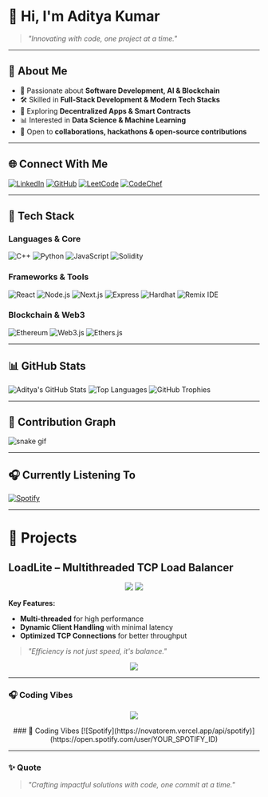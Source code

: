 # 👋 Hi, I'm Aditya Kumar

> *"Innovating with code, one project at a time."*

---

## 🌟 About Me
- 🌱 Passionate about **Software Development, AI & Blockchain**  
- 🛠️ Skilled in **Full-Stack Development & Modern Tech Stacks**  
- 🔗 Exploring **Decentralized Apps & Smart Contracts**  
- 📊 Interested in **Data Science & Machine Learning**  
- 🤝 Open to **collaborations, hackathons & open-source contributions**

---

## 🌐 Connect With Me
[![LinkedIn](https://img.shields.io/badge/LinkedIn-0077B5?style=for-the-badge&logo=linkedin&logoColor=white)](https://linkedin.com/in/adicrzz)
[![GitHub](https://img.shields.io/badge/GitHub-000000?style=for-the-badge&logo=github&logoColor=white)](https://github.com/adityakumar027)
[![LeetCode](https://img.shields.io/badge/LeetCode-FFA116?style=for-the-badge&logo=leetcode&logoColor=white)](https://leetcode.com/u/aditya_x1x/)
[![CodeChef](https://img.shields.io/badge/CodeChef-5B4638?style=for-the-badge&logo=codechef&logoColor=white)](https://www.codechef.com/users/aditya_x1x)

---

## 🚀 Tech Stack

### Languages & Core
![C++](https://img.shields.io/badge/C++-00599C?style=for-the-badge&logo=c%2B%2B&logoColor=white)
![Python](https://img.shields.io/badge/Python-3776AB?style=for-the-badge&logo=python&logoColor=white)
![JavaScript](https://img.shields.io/badge/JavaScript-F7DF1E?style=for-the-badge&logo=javascript&logoColor=black)
![Solidity](https://img.shields.io/badge/Solidity-363636?style=for-the-badge&logo=solidity&logoColor=white)

### Frameworks & Tools
![React](https://img.shields.io/badge/React-61DAFB?style=for-the-badge&logo=react&logoColor=black)
![Node.js](https://img.shields.io/badge/Node.js-339933?style=for-the-badge&logo=node.js&logoColor=white)
![Next.js](https://img.shields.io/badge/Next.js-000000?style=for-the-badge&logo=next.js&logoColor=white)
![Express](https://img.shields.io/badge/Express-000000?style=for-the-badge&logo=express&logoColor=white)
![Hardhat](https://img.shields.io/badge/Hardhat-FCC624?style=for-the-badge&logo=ethereum&logoColor=black)
![Remix IDE](https://img.shields.io/badge/Remix-282C34?style=for-the-badge&logo=ethereum&logoColor=white)

### Blockchain & Web3
![Ethereum](https://img.shields.io/badge/Ethereum-3C3C3D?style=for-the-badge&logo=ethereum&logoColor=white)
![Web3.js](https://img.shields.io/badge/Web3.js-F16822?style=for-the-badge&logo=javascript&logoColor=white)
![Ethers.js](https://img.shields.io/badge/Ethers.js-1C1C1C?style=for-the-badge&logo=ethereum&logoColor=white)

---

## 📊 GitHub Stats
![Aditya's GitHub Stats](https://github-readme-stats.vercel.app/api?username=adityakumar027&show_icons=true&theme=radical)
![Top Languages](https://github-readme-stats.vercel.app/api/top-langs/?username=adityakumar027&layout=compact&theme=radical)
![GitHub Trophies](https://github-profile-trophy.vercel.app/?username=adityakumar027&theme=radical&margin-w=15&margin-h=15)

---

## 🐍 Contribution Graph
![snake gif](https://github.com/adityakumar027/adityakumar027/blob/output/github-contribution-grid-snake.svg)

---

## 🎧 Currently Listening To
[![Spotify](https://novatorem-livid-five.vercel.app/api/spotify)](https://open.spotify.com/user/)

---

# 🚀 Projects

## LoadLite – Multithreaded TCP Load Balancer
<p align="center">
  <img src="https://img.shields.io/badge/C++-17-blue.svg?style=for-the-badge"/>
  <img src="https://img.shields.io/badge/License-MIT-green.svg?style=for-the-badge"/>
</p>

**Key Features:**
- **Multi-threaded** for high performance  
- **Dynamic Client Handling** with minimal latency  
- **Optimized TCP Connections** for better throughput  

> *"Efficiency is not just speed, it's balance."*

<p align="center">
  <img src="https://github-readme-stats.vercel.app/api/pin/?username=adityakumar027&repo=LoadLite&theme=radical&hide_border=true" />
</p>

---

### 🎧 Coding Vibes
<p align="center">
  <a href="https://open.spotify.com/playlist/37i9dQZF1DXcBWIGoYBM5M">
    <img src="https://img.shields.io/badge/Spotify-Now%20Playing-green?style=for-the-badge&logo=spotify"/>
  </a>
</p>
<p align="center">
  ### 🎵 Coding Vibes [![Spotify](https://novatorem.vercel.app/api/spotify)](https://open.spotify.com/user/YOUR_SPOTIFY_ID)
</p>


---

### ✨ Quote
> _"Crafting impactful solutions with code, one commit at a time."_

